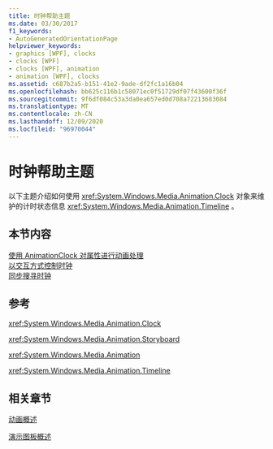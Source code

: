 ```yaml
---
title: 时钟帮助主题
ms.date: 03/30/2017
f1_keywords:
- AutoGeneratedOrientationPage
helpviewer_keywords:
- graphics [WPF], clocks
- clocks [WPF]
- clocks [WPF], animation
- animation [WPF], clocks
ms.assetid: c687b2a5-b151-41e2-9ade-df2fc1a16b04
ms.openlocfilehash: bb625c116b1c58071ec0f51729df07f43600f36f
ms.sourcegitcommit: 9f6df084c53a3da0ea657ed0d708a72213683084
ms.translationtype: MT
ms.contentlocale: zh-CN
ms.lasthandoff: 12/09/2020
ms.locfileid: "96970044"
---
```

# <a name="clocks-how-to-topics"></a>时钟帮助主题
以下主题介绍如何使用 <xref:System.Windows.Media.Animation.Clock> 对象来维护的计时状态信息 <xref:System.Windows.Media.Animation.Timeline> 。  
  
## <a name="in-this-section"></a>本节内容  
 [使用 AnimationClock 对属性进行动画处理](how-to-animate-a-property-by-using-an-animationclock.md)  
 [以交互方式控制时钟](how-to-interactively-control-a-clock.md)  
 [同步搜寻时钟](how-to-seek-a-clock-synchronously.md)  
  
## <a name="reference"></a>参考  
 <xref:System.Windows.Media.Animation.Clock>  
  
 <xref:System.Windows.Media.Animation.Storyboard>  
  
 <xref:System.Windows.Media.Animation>  
  
 <xref:System.Windows.Media.Animation.Timeline>  
  
## <a name="related-sections"></a>相关章节  
 [动画概述](animation-overview.md)  
  
 [演示图板概述](storyboards-overview.md)
